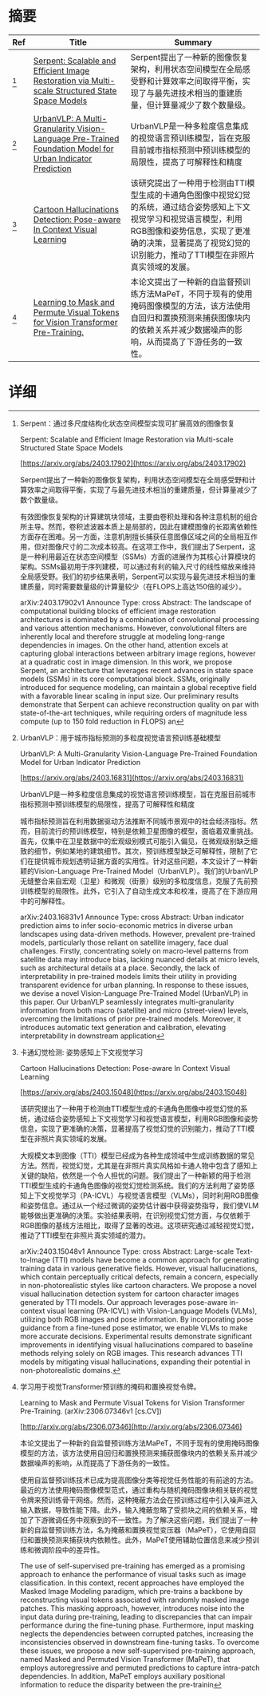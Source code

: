 # 摘要

| Ref | Title | Summary |
| --- | --- | --- |
| [^1] | [Serpent: Scalable and Efficient Image Restoration via Multi-scale Structured State Space Models](https://arxiv.org/abs/2403.17902) | Serpent提出了一种新的图像恢复架构，利用状态空间模型在全局感受野和计算效率之间取得平衡，实现了与最先进技术相当的重建质量，但计算量减少了数个数量级。 |
| [^2] | [UrbanVLP: A Multi-Granularity Vision-Language Pre-Trained Foundation Model for Urban Indicator Prediction](https://arxiv.org/abs/2403.16831) | UrbanVLP是一种多粒度信息集成的视觉语言预训练模型，旨在克服目前城市指标预测中预训练模型的局限性，提高了可解释性和精度 |
| [^3] | [Cartoon Hallucinations Detection: Pose-aware In Context Visual Learning](https://arxiv.org/abs/2403.15048) | 该研究提出了一种用于检测由TTI模型生成的卡通角色图像中视觉幻觉的系统，通过结合姿势感知上下文视觉学习和视觉语言模型，利用RGB图像和姿势信息，实现了更准确的决策，显著提高了视觉幻觉的识别能力，推动了TTI模型在非照片真实领域的发展。 |
| [^4] | [Learning to Mask and Permute Visual Tokens for Vision Transformer Pre-Training.](http://arxiv.org/abs/2306.07346) | 本论文提出了一种新的自监督预训练方法MaPeT，不同于现有的使用掩码图像模型的方法，该方法使用自回归和置换预测来捕获图像块内的依赖关系并减少数据噪声的影响，从而提高了下游任务的一致性。 |

# 详细

[^1]: Serpent：通过多尺度结构化状态空间模型实现可扩展高效的图像恢复

    Serpent: Scalable and Efficient Image Restoration via Multi-scale Structured State Space Models

    [https://arxiv.org/abs/2403.17902](https://arxiv.org/abs/2403.17902)

    Serpent提出了一种新的图像恢复架构，利用状态空间模型在全局感受野和计算效率之间取得平衡，实现了与最先进技术相当的重建质量，但计算量减少了数个数量级。

    

    有效图像恢复架构的计算建筑块领域，主要由卷积处理和各种注意机制的组合所主导。然而，卷积滤波器本质上是局部的，因此在建模图像的长距离依赖性方面存在困难。另一方面，注意机制擅长捕获任意图像区域之间的全局相互作用，但对图像尺寸的二次成本较高。在这项工作中，我们提出了Serpent，这是一种利用最近在状态空间模型（SSMs）方面的进展作为其核心计算模块的架构。SSMs最初用于序列建模，可以通过有利的输入尺寸的线性缩放来维持全局感受野。我们的初步结果表明，Serpent可以实现与最先进技术相当的重建质量，同时需要数量级的计算量较少（在FLOPS上高达150倍的减少）。

    arXiv:2403.17902v1 Announce Type: cross  Abstract: The landscape of computational building blocks of efficient image restoration architectures is dominated by a combination of convolutional processing and various attention mechanisms. However, convolutional filters are inherently local and therefore struggle at modeling long-range dependencies in images. On the other hand, attention excels at capturing global interactions between arbitrary image regions, however at a quadratic cost in image dimension. In this work, we propose Serpent, an architecture that leverages recent advances in state space models (SSMs) in its core computational block. SSMs, originally introduced for sequence modeling, can maintain a global receptive field with a favorable linear scaling in input size. Our preliminary results demonstrate that Serpent can achieve reconstruction quality on par with state-of-the-art techniques, while requiring orders of magnitude less compute (up to $150$ fold reduction in FLOPS) an
    
[^2]: UrbanVLP：用于城市指标预测的多粒度视觉语言预训练基础模型

    UrbanVLP: A Multi-Granularity Vision-Language Pre-Trained Foundation Model for Urban Indicator Prediction

    [https://arxiv.org/abs/2403.16831](https://arxiv.org/abs/2403.16831)

    UrbanVLP是一种多粒度信息集成的视觉语言预训练模型，旨在克服目前城市指标预测中预训练模型的局限性，提高了可解释性和精度

    

    城市指标预测旨在利用数据驱动方法推断不同城市景观中的社会经济指标。然而，目前流行的预训练模型，特别是依赖卫星图像的模型，面临着双重挑战。首先，仅集中在卫星数据中的宏观级别模式可能引入偏见，在微观级别缺乏细致的细节，例如某地的建筑细节。其次，预训练模型缺乏可解释性，限制了它们在提供城市规划透明证据方面的实用性。针对这些问题，本文设计了一种新颖的Vision-Language Pre-Trained Model（UrbanVLP）。我们的UrbanVLP无缝整合来自宏观（卫星）和微观（街景）级别的多粒度信息，克服了先前预训练模型的局限性。此外，它引入了自动生成文本和校准，提高了在下游应用中的可解释性。

    arXiv:2403.16831v1 Announce Type: cross  Abstract: Urban indicator prediction aims to infer socio-economic metrics in diverse urban landscapes using data-driven methods. However, prevalent pre-trained models, particularly those reliant on satellite imagery, face dual challenges. Firstly, concentrating solely on macro-level patterns from satellite data may introduce bias, lacking nuanced details at micro levels, such as architectural details at a place. Secondly, the lack of interpretability in pre-trained models limits their utility in providing transparent evidence for urban planning. In response to these issues, we devise a novel Vision-Language Pre-Trained Model (UrbanVLP) in this paper. Our UrbanVLP seamlessly integrates multi-granularity information from both macro (satellite) and micro (street-view) levels, overcoming the limitations of prior pre-trained models. Moreover, it introduces automatic text generation and calibration, elevating interpretability in downstream application
    
[^3]: 卡通幻觉检测: 姿势感知上下文视觉学习

    Cartoon Hallucinations Detection: Pose-aware In Context Visual Learning

    [https://arxiv.org/abs/2403.15048](https://arxiv.org/abs/2403.15048)

    该研究提出了一种用于检测由TTI模型生成的卡通角色图像中视觉幻觉的系统，通过结合姿势感知上下文视觉学习和视觉语言模型，利用RGB图像和姿势信息，实现了更准确的决策，显著提高了视觉幻觉的识别能力，推动了TTI模型在非照片真实领域的发展。

    

    大规模文本到图像（TTI）模型已经成为各种生成领域中生成训练数据的常见方法。然而，视觉幻觉，尤其是在非照片真实风格如卡通人物中包含了感知上关键的缺陷，依然是一个令人担忧的问题。我们提出了一种新颖的用于检测TTI模型生成的卡通角色图像的视觉幻觉检测系统。我们的方法利用了姿势感知上下文视觉学习（PA-ICVL）与视觉语言模型（VLMs），同时利用RGB图像和姿势信息。通过从一个经过微调的姿势估计器中获得姿势指导，我们使VLM能够做出更准确的决策。实验结果表明，在识别视觉幻觉方面，与仅依赖于RGB图像的基线方法相比，取得了显著的改进。这项研究通过减轻视觉幻觉，推动了TTI模型在非照片真实领域的潜力。

    arXiv:2403.15048v1 Announce Type: cross  Abstract: Large-scale Text-to-Image (TTI) models have become a common approach for generating training data in various generative fields. However, visual hallucinations, which contain perceptually critical defects, remain a concern, especially in non-photorealistic styles like cartoon characters. We propose a novel visual hallucination detection system for cartoon character images generated by TTI models. Our approach leverages pose-aware in-context visual learning (PA-ICVL) with Vision-Language Models (VLMs), utilizing both RGB images and pose information. By incorporating pose guidance from a fine-tuned pose estimator, we enable VLMs to make more accurate decisions. Experimental results demonstrate significant improvements in identifying visual hallucinations compared to baseline methods relying solely on RGB images. This research advances TTI models by mitigating visual hallucinations, expanding their potential in non-photorealistic domains.
    
[^4]: 学习用于视觉Transformer预训练的掩码和置换视觉令牌。

    Learning to Mask and Permute Visual Tokens for Vision Transformer Pre-Training. (arXiv:2306.07346v1 [cs.CV])

    [http://arxiv.org/abs/2306.07346](http://arxiv.org/abs/2306.07346)

    本论文提出了一种新的自监督预训练方法MaPeT，不同于现有的使用掩码图像模型的方法，该方法使用自回归和置换预测来捕获图像块内的依赖关系并减少数据噪声的影响，从而提高了下游任务的一致性。

    

    使用自监督预训练技术已成为提高图像分类等视觉任务性能的有前途的方法。最近的方法使用掩码图像模型范式，通过重构与随机掩码图像块相关联的视觉令牌来预训练骨干网络。然而，这种掩蔽方法会在预训练过程中引入噪声进入输入数据，导致性能下降。此外，输入掩蔽忽略了受损块之间的依赖关系，增加了下游微调任务中观察到的不一致性。为了解决这些问题，我们提出了一种新的自监督预训练方法，名为掩蔽和置换视觉变压器（MaPeT），它使用自回归和置换预测来捕获块内依赖性。此外，MaPeT使用辅助位置信息来减少预训练和微调阶段中的差异性。

    The use of self-supervised pre-training has emerged as a promising approach to enhance the performance of visual tasks such as image classification. In this context, recent approaches have employed the Masked Image Modeling paradigm, which pre-trains a backbone by reconstructing visual tokens associated with randomly masked image patches. This masking approach, however, introduces noise into the input data during pre-training, leading to discrepancies that can impair performance during the fine-tuning phase. Furthermore, input masking neglects the dependencies between corrupted patches, increasing the inconsistencies observed in downstream fine-tuning tasks. To overcome these issues, we propose a new self-supervised pre-training approach, named Masked and Permuted Vision Transformer (MaPeT), that employs autoregressive and permuted predictions to capture intra-patch dependencies. In addition, MaPeT employs auxiliary positional information to reduce the disparity between the pre-trainin
    

